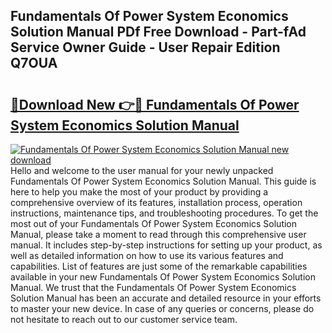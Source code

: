 ## Fundamentals Of Power System Economics Solution Manual PDf Free Download - Part-fAd Service Owner Guide - User Repair Edition Q7OUA

# <h2><a href="http://bc99418.oget.top/?id=Fundamentals+Of+Power+System+Economics+Solution+Manual">🔗Download New 👉🔴 Fundamentals Of Power System Economics Solution Manual</a></h2>

[![Fundamentals Of Power System Economics Solution Manual new download](https://i.imgur.com/5g1atiW.png)](http://bc99418.oget.top/?id=Fundamentals+Of+Power+System+Economics+Solution+Manual)
Hello and welcome to the user manual for your newly unpacked Fundamentals Of Power System Economics Solution Manual. This guide is here to help you make the most of your product by providing a comprehensive overview of its features, installation process, operation instructions, maintenance tips, and troubleshooting procedures. To get the most out of your Fundamentals Of Power System Economics Solution Manual, please take a moment to read through this comprehensive user manual. It includes step-by-step instructions for setting up your product, as well as detailed information on how to use its various features and capabilities. List of features are just some of the remarkable capabilities available in your new Fundamentals Of Power System Economics Solution Manual. We trust that the Fundamentals Of Power System Economics Solution Manual has been an accurate and detailed resource in your efforts to master your new device. In case of any queries or concerns, please do not hesitate to reach out to our customer service team.
